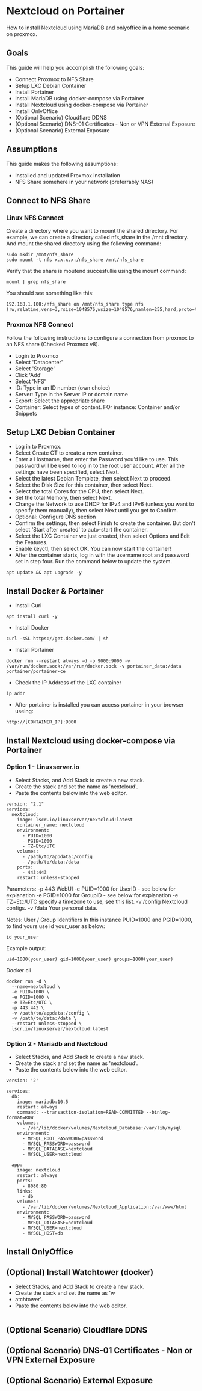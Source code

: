 
# Nextcloud on Portainer
How to install Nextcloud using MariaDB and onlyoffice in a home scenario on proxmox.

## Goals
This guide will help you accomplish the following goals:
* Connect Proxmox to NFS Share
* Setup LXC Debian Container
* Install Portainer
* Install MariaDB using docker-compose via Portainer
* Install Nextcloud using docker-compose via Portainer
* Install OnlyOffice
* (Optional Scenario) Cloudflare DDNS
* (Optional Scenario) DNS-01 Certificates - Non or VPN External Exposure
* (Optional Scenario) External Exposure

## Assumptions
This guide makes the following assumptions:
* Installed and updated Proxmox installation
* NFS Share somehere in your network (preferrably NAS)

## Connect to NFS Share

### Linux NFS Connect
Create a directory where you want to mount the shared directory. For example, we can create a directory called nfs_share in the /mnt directory. And mount the shared directory using the following command:
```console
sudo mkdir /mnt/nfs_share
sudo mount -t nfs x.x.x.x:/nfs_share /mnt/nfs_share 
```

Verify that the share is moutend succesfullie using the mount command:

```console
mount | grep nfs_share 
```

You should see something like this:

```console
192.168.1.100:/nfs_share on /mnt/nfs_share type nfs (rw,relatime,vers=3,rsize=1048576,wsize=1048576,namlen=255,hard,proto=tcp,timeo=600,retrans=2,sec=sys,mountaddr=192.168.1.100,mountvers=3,mountport=20048,mountproto=tcp,local_lock=none,addr=192.168.1.100)
```

### Proxmox NFS Connect
Follow the following instructions to configure a connection from proxmox to an NFS share (Checked Proxmox v8).

* Login to Proxmox
* Select 'Datacenter'
* Select 'Storage'
* Click 'Add'
* Select 'NFS'
* ID: Type in an ID number (own choice)
* Server: Type in the Server IP or domain name
* Export: Select the appropriate share
* Container: Select types of content. FOr instance: Container and/or Snippets

## Setup LXC Debian Container

* Log in to Proxmox.
* Select Create CT to create a new container.
* Enter a Hostname, then enter the Password you’d like to use. This password will be used to log in to the root user account. After all the settings have been specified, select Next.
* Select the latest Debian Template, then select Next to proceed.
* Select the Disk Size for this container, then select Next.
* Select the total Cores for the CPU, then select Next.
* Set the total Memory, then select Next.
* Change the Network to use DHCP for IPv4 and IPv6 (unless you want to specify them manually), then select Next until you get to Confirm.
* Optional: Configure DNS section
* Confirm the settings, then select Finish to create the container. But don't select 'Start after created' to auto-start the container.
* Select the LXC Container we just created, then select Options and Edit the Features.
* Enable keyctl, then select OK. You can now start the container!
* After the container starts, log in with the username root and password set in step four. Run the command below to update the system.

```console
apt update && apt upgrade -y
```
## Install Docker & Portainer
* Install Curl
```console
apt install curl -y
```
* Install Docker
```console
curl -sSL https://get.docker.com/ | sh
```
* Install Portainer
```console
docker run --restart always -d -p 9000:9000 -v /var/run/docker.sock:/var/run/docker.sock -v portainer_data:/data portainer/portainer-ce
```
* Check the IP Address of the LXC container
```console
ip addr
```

* After portainer is installed you can access portainer in your browser useing:
```console
http://[CONTAINER_IP]:9000
```

## Install Nextcloud using docker-compose via Portainer

### Option 1 - Linuxserver.io
* Select Stacks, and Add Stack to create a new stack.
* Create the stack and set the name as 'nextcloud'.
* Paste the contents below into the web editor.
```console
version: "2.1"
services:
  nextcloud:
    image: lscr.io/linuxserver/nextcloud:latest
    container_name: nextcloud
    environment:
      - PUID=1000
      - PGID=1000
      - TZ=Etc/UTC
    volumes:
      - /path/to/appdata:/config
      - /path/to/data:/data
    ports:
      - 443:443
    restart: unless-stopped
```
Parameters:
-p 443 	WebUI
-e PUID=1000 	for UserID - see below for explanation
-e PGID=1000 	for GroupID - see below for explanation
-e TZ=Etc/UTC 	specify a timezone to use, see this list.
-v /config 	Nextcloud configs.
-v /data 	Your personal data.


Notes: User / Group Identifiers
In this instance PUID=1000 and PGID=1000, to find yours use id your_user as below:
```console
id your_user
```
Example output:
```console
uid=1000(your_user) gid=1000(your_user) groups=1000(your_user)
```

Docker cli
```console
docker run -d \
  --name=nextcloud \
  -e PUID=1000 \
  -e PGID=1000 \
  -e TZ=Etc/UTC \
  -p 443:443 \
  -v /path/to/appdata:/config \
  -v /path/to/data:/data \
  --restart unless-stopped \
  lscr.io/linuxserver/nextcloud:latest
```

### Option 2 - Mariadb and Nextcloud
* Select Stacks, and Add Stack to create a new stack.
* Create the stack and set the name as 'nextcloud'.
* Paste the contents below into the web editor.
```console
version: '2'

services:
  db:
    image: mariadb:10.5
    restart: always
    command: --transaction-isolation=READ-COMMITTED --binlog-format=ROW
    volumes:
      - /var/lib/docker/volumes/Nextcloud_Database:/var/lib/mysql
    environment:
      - MYSQL_ROOT_PASSWORD=password
      - MYSQL_PASSWORD=password
      - MYSQL_DATABASE=nextcloud
      - MYSQL_USER=nextcloud

  app:
    image: nextcloud
    restart: always
    ports:
      - 8080:80
    links:
      - db
    volumes:
      - /var/lib/docker/volumes/Nextcloud_Application:/var/www/html
    environment:
      - MYSQL_PASSWORD=password
      - MYSQL_DATABASE=nextcloud
      - MYSQL_USER=nextcloud
      - MYSQL_HOST=db
```


## Install OnlyOffice

## (Optional) Install Watchtower (docker)

* Select Stacks, and Add Stack to create a new stack.
* Create the stack and set the name as 'w
* atchtower'.
* Paste the contents below into the web editor.
```console

```

## (Optional Scenario) Cloudflare DDNS

## (Optional Scenario) DNS-01 Certificates - Non or VPN External Exposure

## (Optional Scenario) External Exposure
